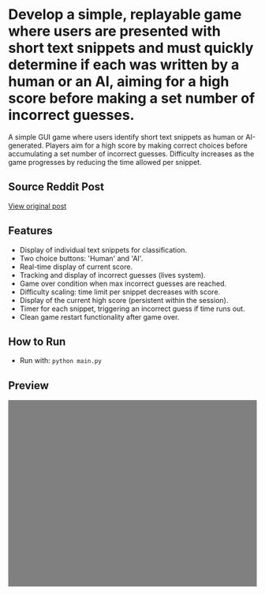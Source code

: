 # Develop a simple, replayable game where users are presented with short text snippets and must quickly determine if each was written by a human or an AI, aiming for a high score before making a set number of incorrect guesses.

A simple GUI game where users identify short text snippets as human or AI-generated. Players aim for a high score by making correct choices before accumulating a set number of incorrect guesses. Difficulty increases as the game progresses by reducing the time allowed per snippet.

## Source Reddit Post
[View original post](https://reddit.com/r/TrueOffMyChest/comments/1lbxglh/how_to_read_the_rules_app/)

## Features
- Display of individual text snippets for classification.
- Two choice buttons: 'Human' and 'AI'.
- Real-time display of current score.
- Tracking and display of incorrect guesses (lives system).
- Game over condition when max incorrect guesses are reached.
- Difficulty scaling: time limit per snippet decreases with score.
- Display of the current high score (persistent within the session).
- Timer for each snippet, triggering an incorrect guess if time runs out.
- Clean game restart functionality after game over.

## How to Run
- Run with: `python main.py`


## Preview
![Screenshot](../../../screenshots/project_047.png)
